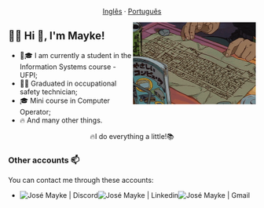 <p align="center">
    <a href="README-English.md">Inglês</a>
    ·
    <a href="README.md">Português</a>
 </p>
 
 <img align="right" width="250" src="https://github.com/JoseMayke/Jos-Mayke/blob/main/5ErEY73.gif">
 
 ## :man_technologist:  Hi 👋, I'm Mayke!
 
- 📝🎓 I am currently a student in the Information Systems course - UFPI;
- 👨‍🎓 Graduated in occupational safety technician;
- 🎓 Mini course in Computer Operator;
- 🔥 And many other things.

<p align="center">
    <a>🔥I do everything a little!📚</a>
 </p>
 
 ### Other accounts 📫

You can contact me through these accounts:

- 
    <a href="https://discord.gg/J4fHeQx">
     <img align="left" alt="José Mayke  | Discord" src="https://github.com/JoseMayke/JoseMayke/blob/main/icones/Discord.svg" />
    </a>
    <a href="https://www.linkedin.com/in/jos%C3%A9-mayke-2714771b8/">
     <img align="left" alt="José Mayke | Linkedin" src="https://github.com/JoseMayke/JoseMayke/blob/main/icones/Linkedin.svg" />
    </a>
    <a href="https://mail.google.com/mail/u/0/?tab=rm&ogbl#inbox">
     <img align="left" alt="José Mayke | Gmail" src="https://github.com/JoseMayke/JoseMayke/blob/main/icones/Gmail.svg" />
    </a>
  
